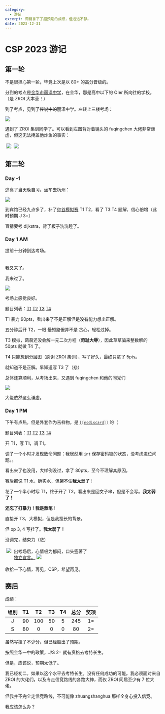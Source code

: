 ```yaml
---
category:
  - 游记
excerpt: 蒟蒻拿下了超预期的成绩，但远远不够。
date: 2023-12-31
---
```


# CSP 2023 游记

## 第一轮

不是很担心第一轮，毕竟上次是以 80+ 的高分晋级的。

分到的考点是[金华市丽泽中学](https://j.map.baidu.com/0e/3ooc)，在金华，那是高中以下的 OIer 所向往的学校。（是 ZROI 大本营！）

到了考点，见到了~~传说中的~~丽泽中学。左转上三楼考场：

![](https://blog-assets.typed-sigterm.me/images/5f23dc7f2e77ec19140302fa299bd131.png)

遇到了 ZROI 集训同学了。可以看到左图背对着镜头的 fuqingchen 大佬非常谦虚，但这无法掩盖他炸鱼的事实：

<div style='display: flex; flex-direction: row; width: 100%;'>
  <img style='padding: 4px; max-width: 49%; object-fit: contain;' src='https://blog-assets.typed-sigterm.me/images/77e80c8063201c23e23983f0a8c6b346.jpg' />
  <img style='padding: 4px; max-width: 49%; object-fit: contain;' src='https://blog-assets.typed-sigterm.me/images/81f4dcf1d16a745c99ecfffa4c970c23.jpg' />
</div>

## 第二轮

### Day -1

逃离了当天晚自习，坐车去杭州：

![](https://blog-assets.typed-sigterm.me/images/c8395044c269ec06b8b5369de854129f.jpg)

到宾馆已经九点多了，补了[你谷模拟赛](https://www.luogu.com.cn/contest/125612) T1 T2，看了 T3 T4 题解，信心倍增（此时预期 J 3=）

盲猜要考 dijkstra，背了板子洗洗睡了。

### Day 1 AM

提前十分钟到达考场。

<div style='display: flex; flex-direction: row; width: 100%;'>
  <img style='padding: 4px; max-width: 49%; object-fit: contain;' src='https://blog-assets.typed-sigterm.me/images/c6a20f6180778621c8710512e5274ec7.jpg' alt='' />
  <img style='padding: 4px; max-width: 49%; object-fit: contain;' src='https://blog-assets.typed-sigterm.me/images/ac2db0945fce585041abecc38a7056ae.jpg' alt='' />
</div>

我又来了。

我来过了。

![](https://blog-assets.typed-sigterm.me/images/0f53f3b9626ba1d76793bffb0618c8b8.jpg)

考场上感觉良好。

题目列表：[T1](https://www.luogu.com.cn/problem/P9748) [T2](https://www.luogu.com.cn/problem/P9749) [T3](https://www.luogu.com.cn/problem/P9750) [T4](https://www.luogu.com.cn/problem/P9751)

T1 暴力 90pts，看出来了不是正解但是没有能力想出正解。

五分钟后开 T2，一眼 ~~最短路但并不是~~ 贪心，轻松过掉。

T3 模拟，蒟蒻还没会解一元二次方程（**奇耻大辱**），因此草草骗来整数解的 50pts 就做 T4 了。

T4 只能想到分层图（感谢 ZROI 集训），写了好久，最终只拿了 5pts。

就知道不是正解。早知道写 T3 了（悲）

总体还算顺利，从考场出来，又遇到 fuqingchen 和他的同党们

![](https://blog-assets.typed-sigterm.me/images/3d63279b9f51f9a4d5fb23e9959507f8.jpg)

大佬依然这么谦虚。

### Day 1 PM

下午有点热，但是外套作为吉祥物，是 [`[[nodiscard]]`](https://en.cppreference.com/w/cpp/language/attributes/nodiscard) 的（

题目列表：[T1](https://www.luogu.com.cn/problem/P9752) [T2](https://www.luogu.com.cn/problem/P9753) [T3](https://www.luogu.com.cn/problem/P9754) [T4](https://www.luogu.com.cn/problem/P9755)

开 T1，写 T1，调 T1。

调了一个小时才发现致命问题：我居然用 `int` 保存密码锁的状态，没考虑进位问题。。

看出来了也没用，大样例没过，拿了 80pts，至今不理解其原因。

赛后都说 T1 水，确实水，但架不住**我太弱了**！

花了一个半小时写 T1，终于开了 T2。看出来是回文子串，但是不会写。**我太弱了！**

**还忘了打暴力！我是煞笔！**

直接开 T3，大模拟，但是我擅长的背景。

但 op 3, 4 写挂了。**我太弱了！**

没调完，结束力（悲）

<div style='display: flex; flex-direction: row; width: 100%;'>
  <img style='padding: 4px; max-width: 49%; object-fit: contain;' src='https://blog-assets.typed-sigterm.me/images/8be64615d35459cf9dc190621a71fb41.jpg' />
  <div style='padding: 4px; max-width: 49%;'>
    出考场后，心情极为郁闷，口头签著了
    <a href='https://www.bilibili.com/video/BV1E3411j7Lj' target='_blank'>独立宣言。</a>
    <img style='object-fit: contain;' src='https://blog-assets.typed-sigterm.me/images/d53f30ef6e188feefc537769174737b5.jpg' />
  </div>
</div>

收拾一下心情，再见，CSP，希望再见。

## 赛后

成绩：

| 组别 | T1 | T2 | T3 | T4 | 总分 | 奖项 |
| :---: | :---: | :----: | :---: | :---: | :---: | :---: |
| J | 90 | 100 | 50 | 5 | 245 | 1= |
| S | 80 | 0 | 0 | 0 | 80 | 2= |

虽然写挂了不少分，但已经超出了预期。

按照金华一中的政策，J/S 2= 就有资格去考特长生。

但是，应该说，预期太低了。

我已经初二，如果以这个水平去考特长生，没有任何成功的可能。我必须面对来自 ZROI 的大佬们，以及专走信竞路线的各路大神，而仅 ZROI 同届至少有 7 位大佬。

但我并不完全走信竞路线，不可能像 zhuangshanghua 那样全身心投入信竞。

我应该怎么办？
